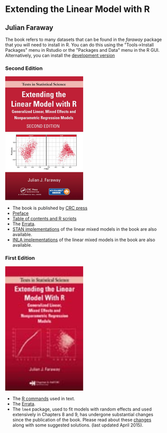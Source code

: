 # Extending the Linear Model with R

## Julian Faraway

The book refers to many datasets that can be found in the *faraway* package that 
you will need to install in R. You can do this using the "Tools->Install Packages"
menu in Rstudio or the "Packages and Data" menu in the R GUI. Alternatively, you
can install the [development version](https://github.com/julianfaraway/faraway)

### Second Edition

<img src="elm2.jpg" alt="ELM 2Ed book" width="250"/>

- The book is published by [CRC press](https://www.crcpress.com/Extending-the-Linear-Model-with-R-Generalized-Linear-Mixed-Effects-and/Faraway/9781498720960)
- [Preface](preface2.md)
- [Table of contents and R scripts](toc2.md)
- The [Errata](errata2.md).
- [STAN implementations](../stan/index.html) of the linear mixed models in the book are also available.
- [INLA implementations](http://julianfaraway.github.io/brinla/examples/) of the linear mixed models in the book are also available.

### First Edition

<img src="elm.jpg" alt="ELM 1Ed book" width="250"/>

- The [R commands](scripts/index.md)  used in text.
- The [Errata](errata.md).
- The `lme4` package, used to  fit models with random effects and used extensively in Chapters 8 and 9, has
  undergone substantial changes since the publication of the book. Please read about these [changes](mixchange.md)
  along with some suggested solutions. (last updated April 2015).

